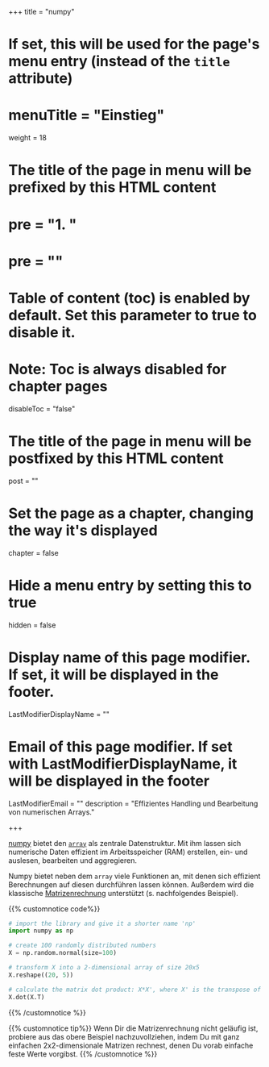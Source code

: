 +++
title = "numpy"
# If set, this will be used for the page's menu entry (instead of the `title` attribute)
# menuTitle = "Einstieg"
weight = 18
# The title of the page in menu will be prefixed by this HTML content
# pre = "<b>1. </b>"
# pre = "<i class='fab fa-github'></i>"
# Table of content (toc) is enabled by default. Set this parameter to true to disable it.
# Note: Toc is always disabled for chapter pages
disableToc = "false"
# The title of the page in menu will be postfixed by this HTML content
post = ""
# Set the page as a chapter, changing the way it's displayed
chapter = false
# Hide a menu entry by setting this to true
hidden = false
# Display name of this page modifier. If set, it will be displayed in the footer.
LastModifierDisplayName = ""
# Email of this page modifier. If set with LastModifierDisplayName, it will be displayed in the footer
LastModifierEmail = ""
description = "Effizientes Handling und Bearbeitung von numerischen Arrays."

+++

[numpy](https://numpy.org/) bietet den [`array`](https://docs.scipy.org/doc/numpy/reference/generated/numpy.array.html) als zentrale Datenstruktur. Mit ihm lassen sich numerische Daten effizient im Arbeitsspeicher (RAM) erstellen, ein- und auslesen, bearbeiten und aggregieren.

Numpy bietet neben dem `array` viele Funktionen an, mit denen sich effizient Berechnungen auf diesen durchführen lassen können. Außerdem wird die klassische [Matrizenrechnung](https://de.wikipedia.org/wiki/Matrix_(Mathematik)) unterstützt (s. nachfolgendes Beispiel).

{{% customnotice code%}}
```python
# import the library and give it a shorter name 'np'
import numpy as np

# create 100 randomly distributed numbers
X = np.random.normal(size=100)

# transform X into a 2-dimensional array of size 20x5
X.reshape((20, 5))

# calculate the matrix dot product: X*X', where X' is the transpose of X
X.dot(X.T)
```
{{% /customnotice %}}



{{% customnotice tip%}}
Wenn Dir die Matrizenrechnung nicht geläufig ist, probiere aus das obere Beispiel nachzuvollziehen, indem Du mit ganz einfachen 2x2-dimensionale Matrizen rechnest, denen Du vorab einfache feste Werte vorgibst.
{{% /customnotice %}}



<!-- 
Mit numpy kann beispielsweise ein Bild als dreidimensionales numpy array dargestellt werden: Die ersten zwei Dimensionen beschreiben die Farbintensität der Pixel auf einer zweidimensionalen Fläche. Die dritte Dimension speichert die jeweiligen Pixelwerte für die Farbkanäle rot, grün und blau.


{{< figure src="https://www.oreilly.com/library/view/elegant-scipy/9781491922927/assets/elsp_0105.png" attr="https://www.oreilly.com/library/view/elegant-scipy/9781491922927/ch01.html" >}}
-->
